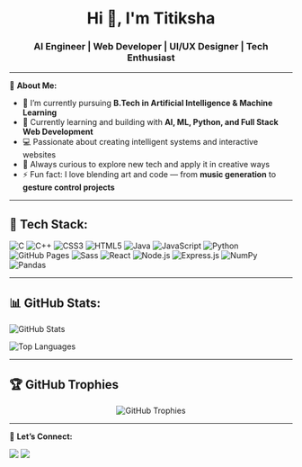 <h1 align="center">Hi 👋, I'm Titiksha</h1>
<h3 align="center">AI Engineer | Web Developer | UI/UX Designer | Tech Enthusiast</h3>

---

🚀 **About Me:**

- 🔭 I’m currently pursuing **B.Tech in Artificial Intelligence & Machine Learning**  
- 🌱 Currently learning and building with **AI, ML, Python, and Full Stack Web Development**
- 💻 Passionate about creating intelligent systems and interactive websites  
- 🧠 Always curious to explore new tech and apply it in creative ways 
- ⚡ Fun fact: I love blending art and code — from **music generation** to **gesture control projects**

---

## 🚀 Tech Stack:

![C](https://img.shields.io/badge/C-00599C?style=for-the-badge&logo=c&logoColor=white)
![C++](https://img.shields.io/badge/C++-00599C?style=for-the-badge&logo=cplusplus&logoColor=white)
![CSS3](https://img.shields.io/badge/CSS3-1572B6?style=for-the-badge&logo=css3&logoColor=white)
![HTML5](https://img.shields.io/badge/HTML5-E34F26?style=for-the-badge&logo=html5&logoColor=white)
![Java](https://img.shields.io/badge/Java-ED8B00?style=for-the-badge&logo=java&logoColor=white)
![JavaScript](https://img.shields.io/badge/JavaScript-F7DF1E?style=for-the-badge&logo=javascript&logoColor=black)
![Python](https://img.shields.io/badge/Python-3776AB?style=for-the-badge&logo=python&logoColor=white)
![GitHub Pages](https://img.shields.io/badge/GitHub%20Pages-222?style=for-the-badge&logo=github&logoColor=white)
![Sass](https://img.shields.io/badge/Sass-hotpink?style=for-the-badge&logo=sass&logoColor=white)
![React](https://img.shields.io/badge/React-20232A?style=for-the-badge&logo=react&logoColor=61DAFB)
![Node.js](https://img.shields.io/badge/Node.js-339933?style=for-the-badge&logo=nodedotjs&logoColor=white)
![Express.js](https://img.shields.io/badge/Express.js-000000?style=for-the-badge&logo=express&logoColor=white)
![NumPy](https://img.shields.io/badge/Numpy-013243?style=for-the-badge&logo=numpy&logoColor=white)
![Pandas](https://img.shields.io/badge/Pandas-150458?style=for-the-badge&logo=pandas&logoColor=white)


---

## 📊 GitHub Stats:

![GitHub Stats](https://github-readme-stats.vercel.app/api?username=titiksha95&show_icons=true&theme=radical)

![Top Languages](https://github-readme-stats.vercel.app/api/top-langs/?username=titiksha95&layout=compact&theme=radical)


---

## 🏆 GitHub Trophies

<p align="center">
  <img src="https://github-profile-trophy.vercel.app/?username=titiksha95&theme=algolia&no-frame=true&margin-w=15&margin-h=15" alt="GitHub Trophies" />
</p>

---

💬 **Let’s Connect:**

<a href="https://www.linkedin.com/in/titiksha-jangid-60063b24b/" target="_blank"><img src="https://img.shields.io/badge/LinkedIn-blue?style=for-the-badge&logo=linkedin" /></a>
<a href="mailto:jangidtitiksha@gmail.com"><img src="https://img.shields.io/badge/Email-red?style=for-the-badge&logo=gmail&logoColor=white" /></a>
